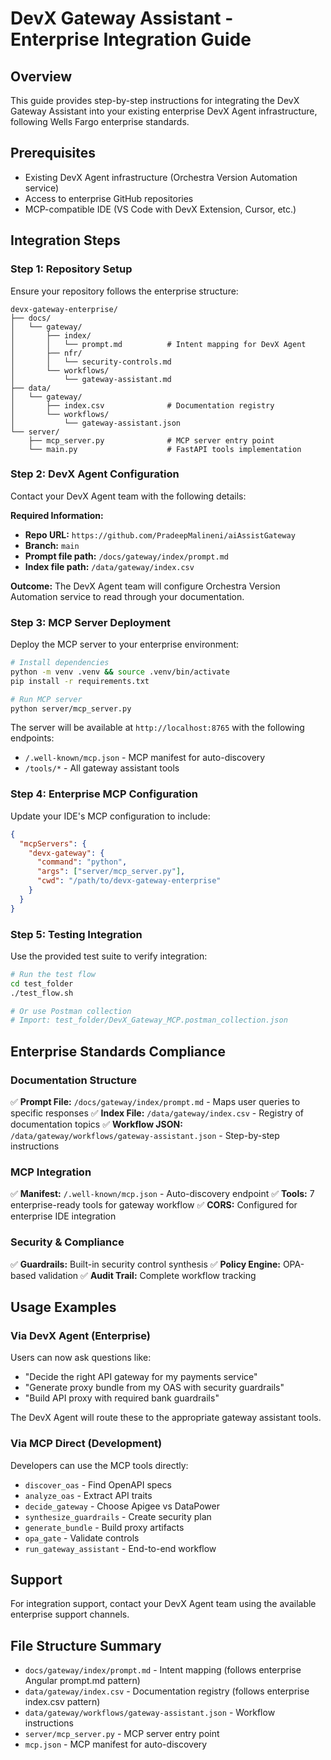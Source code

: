 # DevX Gateway Assistant - Enterprise Integration Guide

## Overview
This guide provides step-by-step instructions for integrating the DevX Gateway Assistant into your existing enterprise DevX Agent infrastructure, following Wells Fargo enterprise standards.

## Prerequisites
- Existing DevX Agent infrastructure (Orchestra Version Automation service)
- Access to enterprise GitHub repositories
- MCP-compatible IDE (VS Code with DevX Extension, Cursor, etc.)

## Integration Steps

### Step 1: Repository Setup
Ensure your repository follows the enterprise structure:

```
devx-gateway-enterprise/
├── docs/
│   └── gateway/
│       ├── index/
│       │   └── prompt.md          # Intent mapping for DevX Agent
│       ├── nfr/
│       │   └── security-controls.md
│       └── workflows/
│           └── gateway-assistant.md
├── data/
│   └── gateway/
│       ├── index.csv              # Documentation registry
│       └── workflows/
│           └── gateway-assistant.json
└── server/
    ├── mcp_server.py              # MCP server entry point
    └── main.py                    # FastAPI tools implementation
```

### Step 2: DevX Agent Configuration
Contact your DevX Agent team with the following details:

**Required Information:**
- **Repo URL:** `https://github.com/PradeepMalineni/aiAssistGateway`
- **Branch:** `main`
- **Prompt file path:** `/docs/gateway/index/prompt.md`
- **Index file path:** `/data/gateway/index.csv`

**Outcome:** The DevX Agent team will configure Orchestra Version Automation service to read through your documentation.

### Step 3: MCP Server Deployment
Deploy the MCP server to your enterprise environment:

```bash
# Install dependencies
python -m venv .venv && source .venv/bin/activate
pip install -r requirements.txt

# Run MCP server
python server/mcp_server.py
```

The server will be available at `http://localhost:8765` with the following endpoints:
- `/.well-known/mcp.json` - MCP manifest for auto-discovery
- `/tools/*` - All gateway assistant tools

### Step 4: Enterprise MCP Configuration
Update your IDE's MCP configuration to include:

```json
{
  "mcpServers": {
    "devx-gateway": {
      "command": "python",
      "args": ["server/mcp_server.py"],
      "cwd": "/path/to/devx-gateway-enterprise"
    }
  }
}
```

### Step 5: Testing Integration
Use the provided test suite to verify integration:

```bash
# Run the test flow
cd test_folder
./test_flow.sh

# Or use Postman collection
# Import: test_folder/DevX_Gateway_MCP.postman_collection.json
```

## Enterprise Standards Compliance

### Documentation Structure
✅ **Prompt File:** `/docs/gateway/index/prompt.md` - Maps user queries to specific responses
✅ **Index File:** `/data/gateway/index.csv` - Registry of documentation topics
✅ **Workflow JSON:** `/data/gateway/workflows/gateway-assistant.json` - Step-by-step instructions

### MCP Integration
✅ **Manifest:** `/.well-known/mcp.json` - Auto-discovery endpoint
✅ **Tools:** 7 enterprise-ready tools for gateway workflow
✅ **CORS:** Configured for enterprise IDE integration

### Security & Compliance
✅ **Guardrails:** Built-in security control synthesis
✅ **Policy Engine:** OPA-based validation
✅ **Audit Trail:** Complete workflow tracking

## Usage Examples

### Via DevX Agent (Enterprise)
Users can now ask questions like:
- "Decide the right API gateway for my payments service"
- "Generate proxy bundle from my OAS with security guardrails"
- "Build API proxy with required bank guardrails"

The DevX Agent will route these to the appropriate gateway assistant tools.

### Via MCP Direct (Development)
Developers can use the MCP tools directly:
- `discover_oas` - Find OpenAPI specs
- `analyze_oas` - Extract API traits
- `decide_gateway` - Choose Apigee vs DataPower
- `synthesize_guardrails` - Create security plan
- `generate_bundle` - Build proxy artifacts
- `opa_gate` - Validate controls
- `run_gateway_assistant` - End-to-end workflow

## Support
For integration support, contact your DevX Agent team using the available enterprise support channels.

## File Structure Summary
- `docs/gateway/index/prompt.md` - Intent mapping (follows enterprise Angular prompt.md pattern)
- `data/gateway/index.csv` - Documentation registry (follows enterprise index.csv pattern)
- `data/gateway/workflows/gateway-assistant.json` - Workflow instructions
- `server/mcp_server.py` - MCP server entry point
- `mcp.json` - MCP manifest for auto-discovery
